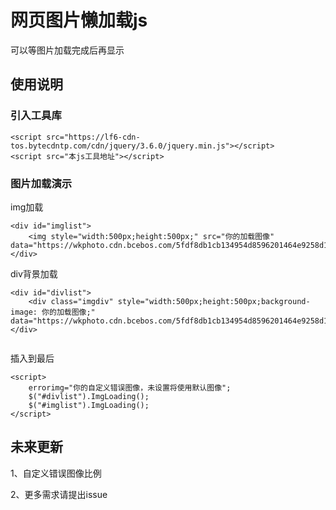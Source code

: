 # 网页图片懒加载js

可以等图片加载完成后再显示

## 使用说明

### 引入工具库

```
<script src="https://lf6-cdn-tos.bytecdntp.com/cdn/jquery/3.6.0/jquery.min.js"></script>
<script src="本js工具地址"></script>

```
### 图片加载演示
img加载
```
<div id="imglist">
	<img style="width:500px;height:500px;" src="你的加载图像" data="https://wkphoto.cdn.bcebos.com/5fdf8db1cb134954d8596201464e9258d1094a14.jpg">
</div>
```
</div>

div背景加载

```
<div id="divlist">
	<div class="imgdiv" style="width:500px;height:500px;background-image: 你的加载图像;" data="https://wkphoto.cdn.bcebos.com/5fdf8db1cb134954d8596201464e9258d1094a14.jpg">
</div>
    
```
插入到最后
```
<script>
	errorimg="你的自定义错误图像，未设置将使用默认图像";
	$("#divlist").ImgLoading();
	$("#imglist").ImgLoading();
</script>
```
## 未来更新

 1、自定义错误图像比例
 
 2、更多需求请提出issue
